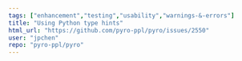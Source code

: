 ```yaml
---
tags: ["enhancement","testing","usability","warnings-&-errors"]
title: "Using Python type hints"
html_url: "https://github.com/pyro-ppl/pyro/issues/2550"
user: "jpchen"
repo: "pyro-ppl/pyro"
---
```


